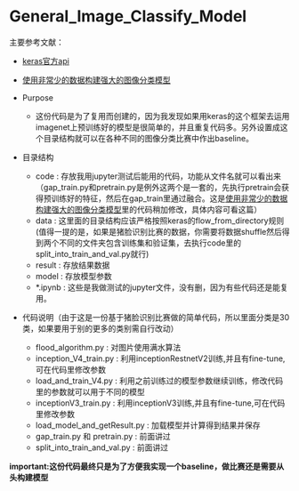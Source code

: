 # General_Image_Classify_Model

主要参考文献：
* [keras官方api](https://keras.io/applications/#inceptionresnetv2)
* [使用非常少的数据构建强大的图像分类模型](https://github.com/ictar/python-doc/blob/master/Machine%20Learning/%E4%BD%BF%E7%94%A8%E9%9D%9E%E5%B8%B8%E5%B0%91%E7%9A%84%E6%95%B0%E6%8D%AE%E6%9E%84%E5%BB%BA%E5%BC%BA%E5%A4%A7%E7%9A%84%E5%9B%BE%E5%83%8F%E5%88%86%E7%B1%BB%E6%A8%A1%E5%9E%8B.md)

* Purpose
  * 这份代码是为了复用而创建的，因为我发现如果用keras的这个框架去运用imagenet上预训练好的模型是很简单的，并且重复代码多。另外设置成这个目录结构就可以在各种不同的图像分类比赛中作出baseline。
  
* 目录结构
  * code : 存放我用jupyter测试后能用的代码，功能从文件名就可以看出来（gap_train.py和pretrain.py是例外这两个是一套的，先执行pretrain会获得预训练好的特征，然后在gap_train里通过融合。这是[使用非常少的数据构建强大的图像分类模型](https://github.com/ictar/python-doc/blob/master/Machine%20Learning/%E4%BD%BF%E7%94%A8%E9%9D%9E%E5%B8%B8%E5%B0%91%E7%9A%84%E6%95%B0%E6%8D%AE%E6%9E%84%E5%BB%BA%E5%BC%BA%E5%A4%A7%E7%9A%84%E5%9B%BE%E5%83%8F%E5%88%86%E7%B1%BB%E6%A8%A1%E5%9E%8B.md)里的代码稍加修改，具体内容可看这篇）
  * data : 这里面的目录结构应该严格按照keras的flow_from_directory规则(值得一提的是，如果是猪脸识别比赛的数据，你需要将数据shuffle然后得到两个不同的文件夹包含训练集和验证集，去执行code里的split_into_train_and_val.py就行)
  * result : 存放结果数据
  * model : 存放模型参数
  * *.ipynb : 这些是我做测试的jupyter文件，没有删，因为有些代码还是能复用。
  
* 代码说明（由于这是一份基于猪脸识别比赛做的简单代码，所以里面分类是30类，如果要用于别的更多的类别需自行改动）
  * flood_algorithm.py : 对图片使用满水算法
  * inception_V4_train.py : 利用inceptionRestnetV2训练,并且有fine-tune,可在代码里修改参数
  * load_and_train_V4.py : 利用之前训练过的模型参数继续训练，修改代码里的参数就可以用于不同的模型
  * inceptionV3_train.py : 利用inceptionV3训练,并且有fine-tune,可在代码里修改参数
  * load_model_and_getResult.py : 加载模型并计算得到结果并保存
  * gap_train.py 和 pretrain.py : 前面讲过
  * split_into_train_and_val.py : 前面讲过
  
  
  
**important:这份代码最终只是为了方便我实现一个baseline，做比赛还是需要从头构建模型**
